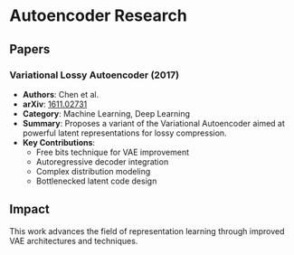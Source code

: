 # Autoencoder Research

## Papers

### Variational Lossy Autoencoder (2017)
- **Authors**: Chen et al.
- **arXiv**: [1611.02731](https://arxiv.org/abs/1611.02731)
- **Category**: Machine Learning, Deep Learning
- **Summary**: Proposes a variant of the Variational Autoencoder aimed at powerful latent representations for lossy compression.
- **Key Contributions**:
  - Free bits technique for VAE improvement
  - Autoregressive decoder integration
  - Complex distribution modeling
  - Bottlenecked latent code design

## Impact
This work advances the field of representation learning through improved VAE architectures and techniques.
